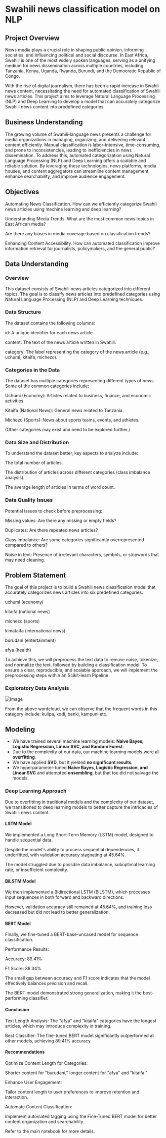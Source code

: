 # Swahili news classification model on NLP


## Project Overview

News media plays a crucial role in shaping public opinion, informing societies, and influencing political and social discourse. In East Africa, Swahili is one of the most widely spoken languages, serving as a unifying medium for news dissemination across multiple countries, including Tanzania, Kenya, Uganda, Rwanda, Burundi, and the Democratic Republic of Congo.

With the rise of digital journalism, there has been a rapid increase in Swahili news content, necessitating the need for automated classification of Swahili news articles. This project aims to leverage Natural Language Processing (NLP) and Deep Learning to develop a model that can accurately categorize Swahili news content into predefined categories

## Business Understanding
The growing volume of Swahili-language news presents a challenge for media organizations in managing, organizing, and delivering relevant content efficiently. Manual classification is labor-intensive, time-consuming, and prone to inconsistencies, leading to inefficiencies in news dissemination. To address this, automated categorization using Natural Language Processing (NLP) and Deep Learning offers a scalable and reliable solution. By leveraging these technologies, news platforms, media houses, and content aggregators can streamline content management, enhance searchability, and improve audience engagement.


## Objectives
Automating News Classification.
How can we efficiently categorize Swahili news articles using machine learning and deep learning?

Understanding Media Trends.
What are the most common news topics in East African media?

Are there any biases in media coverage based on classification trends?

Enhancing Content Accessibility.
How can automated classification improve information retrieval for journalists, policymakers, and the general public?

## Data Understanding

### Overview
This dataset consists of Swahili news articles categorized into different topics. The goal is to classify news articles into predefined categories using Natural Language Processing (NLP) and Deep Learning techniques.

### Data Structure
The dataset contains the following columns:

id: A unique identifier for each news article.

content: The text of the news article written in Swahili.

category: The label representing the category of the news article (e.g., uchumi, kitaifa, michezo).


### Categories in the Data
The dataset has multiple categories representing different types of news. Some of the common categories include:

Uchumi (Economy): Articles related to business, finance, and economic activities.

Kitaifa (National News): General news related to Tanzania.

Michezo (Sports): News about sports teams, events, and athletes.

(Other categories may exist and need to be explored further.)


### Data Size and Distribution
To understand the dataset better, key aspects to analyze include:

The total number of articles.

The distribution of articles across different categories (class imbalance analysis).

The average length of articles in terms of word count.

### Data Quality Issues
Potential issues to check before preprocessing:

Missing values: Are there any missing or empty fields?

Duplicates: Are there repeated news articles?

Class imbalance: Are some categories significantly overrepresented compared to others?

Noise in text: Presence of irrelevant characters, symbols, or stopwords that may need cleaning.


## Problem Statement
The goal of this project is to build a Swahili news classification model that accurately categorizes news articles into six predefined categories:

uchumi (economy)

kitaifa (national news)

michezo (sports)

kimataifa (international news)

burudani (entertainment)

afya (health)

To achieve this, we will preprocess the text data to remove noise, tokenize, and normalize the text, followed by building a classification model. To ensure a clear, reproducible, and scalable approach, we will implement the preprocessing steps within an Scikit-learn Pipeline.

### Exploratory Data Analysis

![Image](https://github.com/user-attachments/assets/1edfa64e-7405-4928-8366-57d08caec815)

From the above wordcloud, we can observe that the frequent words in this category include: kulipa, kodi, benki, kampuni etc.
## Modeling  

- We have trained several machine learning models: **Naive Bayes, Logistic Regression, Linear SVC, and Random Forest**.  
- Due to the complexity of our data, our machine learning models were all **overfitting**.  
- We have applied **SVD**, but it yielded **no significant results**.  
- We hyperparameter-tuned **Naive Bayes, Logistic Regression, and Linear SVC** and attempted **ensembling**, but that too did not salvage the models.  


### Deep Learning Approach

Due to overfitting in traditional models and the complexity of our dataset, we transitioned to deep learning models to better capture the intricacies of Swahili news content.

#### LSTM Model

We implemented a Long Short-Term Memory (LSTM) model, designed to handle sequential data.

Despite the model's ability to process sequential dependencies, it underfitted, with validation accuracy stagnating at 45.64%.

The model struggled due to possible data imbalance, suboptimal learning rate, or insufficient complexity.

#### BiLSTM Model

We then implemented a Bidirectional LSTM (BiLSTM), which processes input sequences in both forward and backward directions.

However, validation accuracy still remained at 45.64%, and training loss decreased but did not lead to better generalization.

#### BERT Model

Finally, we fine-tuned a BERT-base-uncased model for sequence classification.

Performance Results:

Accuracy: 89.41%

F1 Score: 89.34%

The small gap between accuracy and F1 score indicates that the model effectively balances precision and recall.

The BERT model demonstrated strong generalization, making it the best-performing classifier.

#### Conclusion

Text Length Analysis: The "afya" and "kitaifa" categories have the longest articles, which may introduce complexity in training.

Best Classifier: The fine-tuned BERT model significantly outperformed all other models, achieving 89.41% accuracy.

#### Recommendations

Optimize Content Length for Categories:

Shorter content for "burudani," longer content for "afya" and "kitaifa."

Enhance User Engagement:

Tailor content length to user preferences to improve retention and interaction.

Automate Content Classification:

Implement automated tagging using the Fine-Tuned BERT model for better content organization and searchability.

Refer to the main notebook for more details.  
